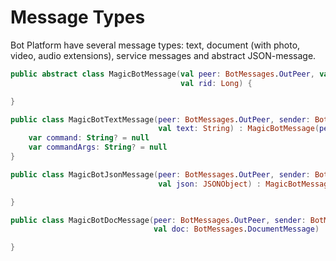 # Message Types

Bot Platform have several message types: text, document (with photo, video, audio extensions), service messages and abstract JSON-message.

```kotlin
public abstract class MagicBotMessage(val peer: BotMessages.OutPeer, val sender: BotMessages.UserOutPeer,
                                      val rid: Long) {

}

public class MagicBotTextMessage(peer: BotMessages.OutPeer, sender: BotMessages.UserOutPeer, rid: Long,
                                 val text: String) : MagicBotMessage(peer, sender, rid) {
    var command: String? = null
    var commandArgs: String? = null
}

public class MagicBotJsonMessage(peer: BotMessages.OutPeer, sender: BotMessages.UserOutPeer, rid: Long,
                                 val json: JSONObject) : MagicBotMessage(peer, sender, rid) {

}

public class MagicBotDocMessage(peer: BotMessages.OutPeer, sender: BotMessages.UserOutPeer, rid: Long,
                                val doc: BotMessages.DocumentMessage) : MagicBotMessage(peer, sender, rid) {

}
```